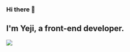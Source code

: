 ### Hi there 👋 
## I'm Yeji, a front-end developer.
<img src='healthhub.sg/sites/assets/Assets/Programs/mental-health/images/img_10_bc-when-to-say-hi-desktop.png'>

<!--
**namYeJi9q/namYeJi9q** is a ✨ _special_ ✨ repository because its `README.md` (this file) appears on your GitHub profile.

Here are some ideas to get you started:

- 🔭 I’m currently working on ...
- 🌱 I’m currently learning ...
- 👯 I’m looking to collaborate on ...
- 🤔 I’m looking for help with ...
- 💬 Ask me about ...
- 📫 How to reach me: ...
- 😄 Pronouns: ...
- ⚡ Fun fact: ...
-->
